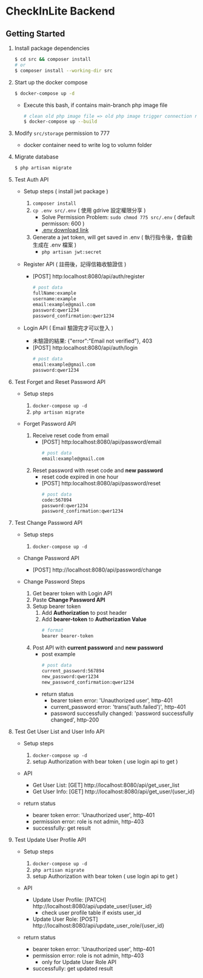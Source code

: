 # CheckInLite Backend

## Getting Started

1. Install package dependencies

    ```bash
    $ cd src && composer install
    # or
    $ composer install --working-dir src
    ```

2. Start up the docker compose

    ```bash
    $ docker-compose up -d
    ```

    - Execute this bash, if contains main-branch php image file
        ```bash
        # clean old php image file => old php image trigger connection refuse error
        $ docker-compose up --build
        ```

3. Modify `src/storage` permission to 777
    - docker container need to write log to volumn folder


4. Migrate database


    ```bash
    $ php artisan migrate
    ```

5. Test Auth API
    - Setup steps ( install jwt package )
        1. `composer install`
        2. `cp .env src/.env` ( 使用 gdrive 設定權限分享 )
            - Solve Permission Problem: `sudo chmod 775 src/.env` ( default permisson: 600 )
            - [.env download link](https://drive.google.com/file/d/1D1E0TWPbuEctc_zivG6cam1S9DL5792O/view?usp=sharing)
        3. Generate a jwt token, will get saved in .env ( 執行指令後，會自動生成在 .env 檔案 )
            - `php artisan jwt:secret`

    - Register API ( 註冊後，記得信箱收驗證信 )
        - [POST] http:localhost:8080/api/auth/register
            ```bash
            # post data
            fullName:example
            username:example
            email:example@gmail.com
            password:qwer1234
            password_confirmation:qwer1234
            ```


    - Login API ( Email 驗證完才可以登入 )
        - 未驗證的結果: {"error":"Email not verified"}, 403
        - [POST] http:localhost:8080/api/auth/login
            ```bash
            # post data
            email:example@gmail.com
            password:qwer1234
            ```

6. Test Forget and Reset Password API
    - Setup steps
        1. `docker-compose up -d`
        2. `php artisan migrate`
    
    - Forget Password API
        1. Receive reset code from email
            - [POST] http:localhost:8080/api/password/email
                ```bash
                # post data
                email:example@gmail.com
                ```
        2. Reset password with reset code and **new password** 
            - reset code expired in one hour
            - [POST] http:localhost:8080/api/password/reset
                ```bash
                # post data
                code:567894
                password:qwer1234
                password_confirmation:qwer1234
                ```

7. Test Change Password API
    - Setup steps
        1. `docker-compose up -d`
    
    - Change Password API
        - [POST] http://localhost:8080/api/password/change

    - Change Password Steps
        1. Get bearer token with Login API
        2. Paste **Change Password API**
        3. Setup bearer token
            1. Add **Authorization** to post header
            2. Add **bearer-token** to **Authorization Value**
                ```bash
                # format
                bearer bearer-token
                ```
        4. Post API with **current password** and **new password** 
            - post example
                ```bash
                # post data
                current_password:567894
                new_password:qwer1234
                new_password_confirmation:qwer1234
                ```
            - return status
                - bearer token error: 'Unauthorized user', http-401
                - current_password error: 'trans('auth.failed')', http-401
                - password successfully changed: 'password successfully changed', http-200

8. Test Get User List and User Info API
    - Setup steps
        1. `docker-compose up -d`
        2. setup Authorization with bear token ( use login api to get )
    
    - API
        - Get User List: [GET] http://localhost:8080/api/get_user_list
        - Get User Info: [GET] http://localhost:8080/api/get_user/{user_id}
    
    - return status
        - bearer token error: 'Unauthorized user', http-401
        - permission error: role is not admin, http-403
        - successfully: get result

9. Test Update User Profile API
    - Setup steps
        1. `docker-compose up -d`
        2. `php artisan migrate`
        3. setup Authorization with bear token ( use login api to get )

    - API
        - Update User Profile: [PATCH] http://localhost:8080/api/update_user/{user_id}
            - check user profile table if exists user_id
        - Update User Role: [POST] http://localhost:8080/api/update_user_role/{user_id}

    - return status
        - bearer token error: 'Unauthorized user', http-401
        - permission error: role is not admin, http-403
            - only for Update User Role API
        - successfully: get updated result

